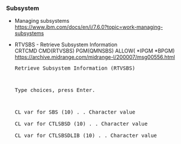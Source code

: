 ### Subsystem
+ Managing subsystems\
  https://www.ibm.com/docs/en/i/7.6.0?topic=work-managing-subsystems
+ RTVSBS - Retrieve Subsystem Information\
  CRTCMD CMD(RTVSBS) PGM(QMNSBS) ALLOW( *IPGM *BPGM)\
  https://archive.midrange.com/midrange-l/200007/msg00556.html<pre>
                         Retrieve Subsystem Information (RTVSBS)                    
                                                                                  
   Type choices, press Enter.                                                     
                                                                                  
   CL var for SBS         (10)  . .                 Character value               
   CL var for CTLSBSD     (10)  . .                 Character value               
   CL var for CTLSBSDLIB   (10) . .                 Character value               
</pre>
